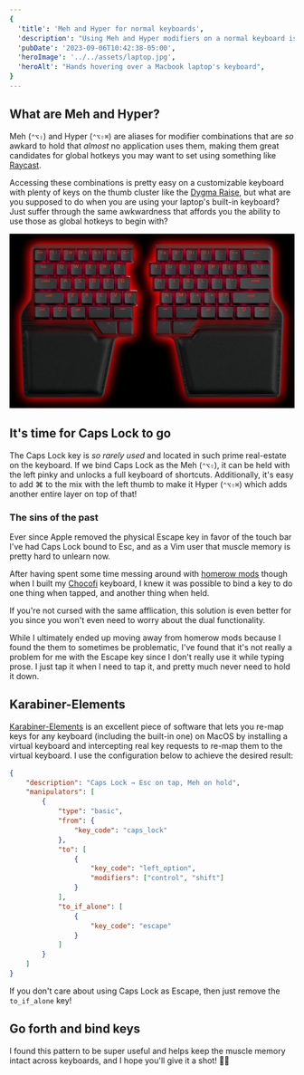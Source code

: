 ```yaml
---
{
  'title': 'Meh and Hyper for normal keyboards',
  'description': "Using Meh and Hyper modifiers on a normal keyboard is difficult, but it doesn't have to be.",
  'pubDate': '2023-09-06T10:42:38-05:00',
  'heroImage': '../../assets/laptop.jpg',
  'heroAlt': "Hands hovering over a Macbook laptop's keyboard",
}
---
```


## What are Meh and Hyper?

Meh (`⌃⌥⇧`) and Hyper (`⌃⌥⇧⌘`) are aliases for modifier combinations that are _so_ awkard to
hold that _almost_ no application uses them, making them great candidates for global hotkeys
you may want to set using something like [Raycast](https://www.raycast.com/).

Accessing these combinations is pretty easy on a customizable keyboard with plenty of keys on
the thumb cluster like the [Dygma Raise](https://dygma.com/products/dygma-raise), but what are
you supposed to do when you are using your laptop's built-in keyboard? Just suffer through the
same awkwardness that affords you the ability to use those as global hotkeys to begin with?

![Dygma Raise keyboard which is a split keyboard with many customizable keys around where your thumbs would rest](../../assets/Raise-Black-Black-US_1500x.webp)

## It's time for Caps Lock to go

The Caps Lock key is _so rarely used_ and located in such prime real-estate on the keyboard.
If we bind Caps Lock as the Meh (`⌃⌥⇧`), it can be held with the left pinky and unlocks a full
keyboard of shortcuts. Additionally, it's easy to add ⌘ to the mix with the left thumb to
make it Hyper (`⌃⌥⇧⌘`) which adds another entire layer on top of that!

### The sins of the past

Ever since Apple removed the physical Escape key in favor of the touch bar I've had
Caps Lock bound to Esc, and as a Vim user that muscle memory is pretty hard to unlearn now.

After having spent some time messing around with [homerow mods](https://precondition.github.io/home-row-mods)
though when I built my [Chocofi](https://shop.beekeeb.com/product/chocofi-36-keys-kailh-low-profile-choc-v1-mechanical-ergonomic-hotswap-split-keyboard-diy-kit/) keyboard,
I knew it was possible to bind a key to do one thing when tapped, and another thing when held.

If you're not cursed with the same afflication, this solution is even better for you since you
won't even need to worry about the dual functionality.

While I ultimately ended up moving away from homerow mods because I found the them to sometimes
be problematic, I've found that it's not really a problem for me with the Escape key since I
don't really use it while typing prose. I just tap it when I need to tap it, and pretty much
never need to hold it down.

## Karabiner-Elements

[Karabiner-Elements](https://karabiner-elements.pqrs.org/) is an excellent piece of
software that lets you re-map keys for any keyboard (including the built-in one) on MacOS by
installing a virtual keyboard and intercepting real key requests to re-map them to the virtual
keyboard. I use the configuration below to achieve the desired result:

```json
{
	"description": "Caps Lock → Esc on tap, Meh on hold",
	"manipulators": [
		{
			"type": "basic",
			"from": {
				"key_code": "caps_lock"
			},
			"to": [
				{
					"key_code": "left_option",
					"modifiers": ["control", "shift"]
				}
			],
			"to_if_alone": [
				{
					"key_code": "escape"
				}
			]
		}
	]
}
```

If you don't care about using Caps Lock as Escape, then just remove the `to_if_alone` key!

## Go forth and bind keys

I found this pattern to be super useful and helps keep the muscle memory intact across
keyboards, and I hope you'll give it a shot! 💪🏻
